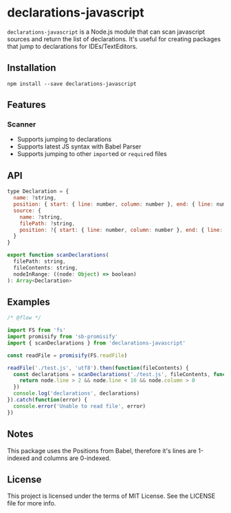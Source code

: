# declarations-javascript

`declarations-javascript` is a Node.js module that can scan javascript sources and return the list of declarations. It's useful for creating packages that jump to declarations for IDEs/TextEditors.

## Installation

```
npm install --save declarations-javascript
```

## Features

### Scanner

- Supports jumping to declarations
- Supports latest JS syntax with Babel Parser
- Supports jumping to other `import`ed or `require`d files

## API

```js
type Declaration = {
  name: ?string,
  position: { start: { line: number, column: number }, end: { line: number, column: number } },
  source: {
    name: ?string,
    filePath: ?string,
    position: ?{ start: { line: number, column: number }, end: { line: number, column: number } },
  }
}

export function scanDeclarations(
  filePath: string,
  fileContents: string,
  nodeInRange: ((node: Object) => boolean)
): Array<Declaration>
```

## Examples

```js
/* @flow */

import FS from 'fs'
import promisify from 'sb-promisify'
import { scanDeclarations } from 'declarations-javascript'

const readFile = promisify(FS.readFile)

readFile('./test.js', 'utf8').then(function(fileContents) {
  const declarations = scanDeclarations('./test.js', fileContents, function(node) {
    return node.line > 2 && node.line < 10 && node.column > 0
  })
  console.log('declarations', declarations)
}).catch(function(error) {
  console.error('Unable to read file', error)
})
```

## Notes

This package uses the Positions from Babel, therefore it's lines are 1-indexed and columns are 0-indexed.

## License
This project is licensed under the terms of MIT License. See the LICENSE file for more info.
